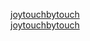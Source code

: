 
<a href="https://yantar78.github.io/midi-host/joytouchbytouch_Joy.mid" download>joytouchbytouch</a><br>
<a href="https://yantar78.github.io/midi-host/Alekseev - Пьяное солнце (minus 4).mid" download>joytouchbytouch</a>

